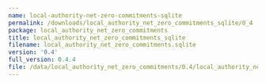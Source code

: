 ```yaml
---
name: local-authority-net-zero-commitments-sqlite
permalink: /downloads/local_authority_net_zero_commitments_sqlite/0_4
package: local_authority_net_zero_commitments
title: local_authority_net_zero_commitments_sqlite
filename: local_authority_net_zero_commitments.sqlite
version: '0.4'
full_version: 0.4.4
file: /data/local_authority_net_zero_commitments/0.4/local_authority_net_zero_commitments.sqlite
---
```

